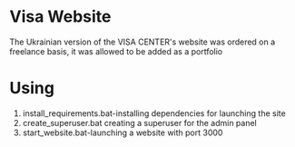 # Visa Website

The Ukrainian version of the VISA CENTER's website was ordered on a freelance basis, it was allowed to be added as a portfolio

# Using
1. install_requirements.bat-installing dependencies for launching the site
2. create_superuser.bat creating a superuser for the admin panel
3. start_website.bat-launching a website with port 3000
